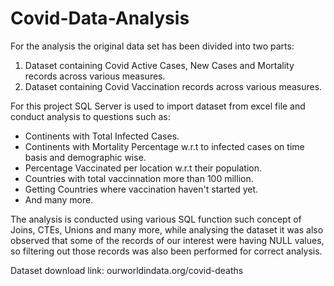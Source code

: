 # Covid-Data-Analysis

For the analysis the original data set has been divided into two parts:
1. Dataset containing Covid Active Cases, New Cases and Mortality records across various measures.
2. Dataset containing Covid Vaccination records across various measures.

For this project SQL Server is used to import dataset from excel file and conduct analysis to questions such as:
- Continents with Total Infected Cases.
- Continents with Mortality Percentage w.r.t to infected cases on time basis and demographic wise.
- Percentage Vaccinated per location w.r.t their population.
- Countries with total vaccinnation more than 100 million.
- Getting Countries where vaccination haven't started yet.
- And many more.

The analysis is conducted using various SQL function such concept of Joins, CTEs, Unions and many more, while analysing the dataset it was also observed that some of the records 
of our interest were having NULL values, so filtering out those records was also been performed for correct analysis. 


Dataset download link: ourworldindata.org/covid-deaths 
